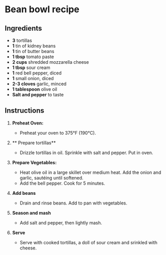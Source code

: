# Bean bowl recipe


## Ingredients

- **3** tortillas
- **1** tin of kidney beans
- **1** tin of butter beans
- **1 tbsp** tomato paste
- **2 cups** shredded mozzarella cheese
- **1 tbsp** sour cream
- **1** red bell pepper, diced
- **1** small onion, diced
- **2-3 cloves** garlic, minced
- **1 tablespoon** olive oil
- **Salt and pepper** to taste


## Instructions

1. **Preheat Oven:**
   - Preheat your oven to 375°F (190°C).

2. ** Prepare tortillas**
   - Drizzle tortillas in oil. Sprinkle with salt and pepper. Put in oven.

3. **Prepare Vegetables:**
   - Heat olive oil in a large skillet over medium heat. Add the onion and garlic, sautéing until softened.
   - Add the bell pepper. Cook for 5 minutes.

4. **Add beans**
   - Drain and rinse beans. Add to pan with vegetables.

5. **Season and mash**
   - Add salt and pepper, then lightly mash.

6. **Serve**
   - Serve with cooked tortillas, a doll of sour cream and srinkled with cheese.
